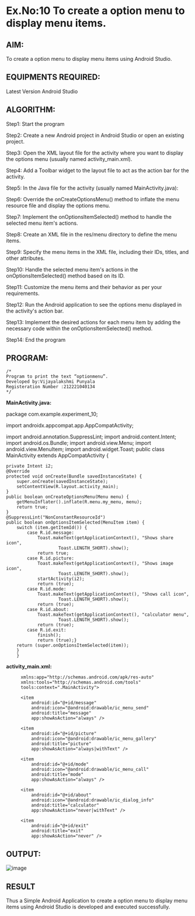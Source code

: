 # Ex.No:10 To create a option menu to display menu items.


## AIM:

To create a option menu to display menu items using Android Studio.

## EQUIPMENTS REQUIRED:

Latest Version Android Studio

## ALGORITHM:
Step1: Start the program

Step2: Create a new Android project in Android Studio or open an existing project.

Step3: Open the XML layout file for the activity where you want to display the options menu
(usually named activity_main.xml).

Step4: Add a Toolbar widget to the layout file to act as the action bar for the activity.

Step5: In the Java file for the activity (usually named MainActivity.java):

Step6: Override the onCreateOptionsMenu() method to inflate the menu resource file and
display the options menu.

Step7: Implement the onOptionsItemSelected() method to handle the selected menu item's
actions.

Step8: Create an XML file in the res/menu directory to define the menu items.

Step9: Specify the menu items in the XML file, including their IDs, titles, and other
attributes.

Step10: Handle the selected menu item's actions in the onOptionsItemSelected() method
based on its ID.

Step11: Customize the menu items and their behavior as per your requirements.

Step12: Run the Android application to see the options menu displayed in the activity's action
bar.

Step13: Implement the desired actions for each menu item by adding the necessary code
within the onOptionsItemSelected() method.

Step14: End the program



## PROGRAM:
```
/*
Program to print the text “optionmenu”.
Developed by:Vijayalakshmi Punyala
Registeration Number :212221040134
*/
```
**MainActivity.java:**

package com.example.experiment_10;

import androidx.appcompat.app.AppCompatActivity;

import android.annotation.SuppressLint;
import android.content.Intent;
import android.os.Bundle;
import android.view.Menu;
import android.view.MenuItem;
import android.widget.Toast;
public class MainActivity extends AppCompatActivity
{

    private Intent i2;
    @Override
    protected void onCreate(Bundle savedInstanceState) {
        super.onCreate(savedInstanceState);
        setContentView(R.layout.activity_main);
    }
    public boolean onCreateOptionsMenu(Menu menu) {
        getMenuInflater().inflate(R.menu.my_menu, menu);
        return true;
    }
    @SuppressLint("NonConstantResourceId")
    public boolean onOptionsItemSelected(MenuItem item) {
        switch (item.getItemId()) {
            case R.id.message:
                Toast.makeText(getApplicationContext(), "Shows share icon",
                        Toast.LENGTH_SHORT).show();
                return true;
            case R.id.picture:
                Toast.makeText(getApplicationContext(), "Shows image icon",
                        Toast.LENGTH_SHORT).show();
                startActivity(i2);
                return (true);
            case R.id.mode:
                Toast.makeText(getApplicationContext(), "Shows call icon",
                        Toast.LENGTH_SHORT).show();
                return (true);
            case R.id.about:
                Toast.makeText(getApplicationContext(), "calculator menu",
                        Toast.LENGTH_SHORT).show();
                return (true);
            case R.id.exit:
                finish();
                return (true);}
        return (super.onOptionsItemSelected(item)); 
        }
        }

**activity_main.xml:**

<?xml version="1.0" encoding="utf-8"?>

<menu xmlns:android="http://schemas.android.com/apk/res/android"
      
    xmlns:app="http://schemas.android.com/apk/res-auto"
    xmlns:tools="http://schemas.android.com/tools"
    tools:context=".MainActivity">

    <item
        android:id="@+id/message"
        android:icon="@android:drawable/ic_menu_send"
        android:title="message"
        app:showAsAction="always" />

    <item
        android:id="@+id/picture"
        android:icon="@android:drawable/ic_menu_gallery"
        android:title="picture"
        app:showAsAction="always|withText" />

    <item
        android:id="@+id/mode"
        android:icon="@android:drawable/ic_menu_call"
        android:title="mode"
        app:showAsAction="always" />

    <item
        android:id="@+id/about"
        android:icon="@android:drawable/ic_dialog_info"
        android:title="calculator"
        app:showAsAction="never|withText" />

    <item
        android:id="@+id/exit"
        android:title="exit"
        app:showAsAction="never" />
</menu>


## OUTPUT:

![image](https://github.com/Vijayalakshmi230/Mobile-Application-Development/assets/127175503/bea7be82-65f9-4a8f-88f4-5663f62c2913)


## RESULT
Thus a Simple Android Application to create a option menu to display menu items using Android Studio is developed and executed successfully.


